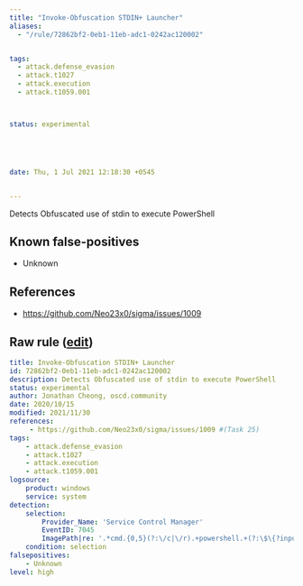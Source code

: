 ```yaml
---
title: "Invoke-Obfuscation STDIN+ Launcher"
aliases:
  - "/rule/72862bf2-0eb1-11eb-adc1-0242ac120002"


tags:
  - attack.defense_evasion
  - attack.t1027
  - attack.execution
  - attack.t1059.001



status: experimental





date: Thu, 1 Jul 2021 12:18:30 +0545


---
```


Detects Obfuscated use of stdin to execute PowerShell

<!--more-->


## Known false-positives

* Unknown



## References

* https://github.com/Neo23x0/sigma/issues/1009


## Raw rule ([edit](https://github.com/SigmaHQ/sigma/edit/master/rules/windows/builtin/system/win_invoke_obfuscation_stdin_services.yml))
```yaml
title: Invoke-Obfuscation STDIN+ Launcher
id: 72862bf2-0eb1-11eb-adc1-0242ac120002
description: Detects Obfuscated use of stdin to execute PowerShell
status: experimental
author: Jonathan Cheong, oscd.community
date: 2020/10/15
modified: 2021/11/30
references:
     - https://github.com/Neo23x0/sigma/issues/1009 #(Task 25)
tags:
    - attack.defense_evasion
    - attack.t1027
    - attack.execution
    - attack.t1059.001
logsource:
    product: windows
    service: system
detection:
    selection:
        Provider_Name: 'Service Control Manager'
        EventID: 7045
        ImagePath|re: '.*cmd.{0,5}(?:\/c|\/r).+powershell.+(?:\$\{?input\}?|noexit).+\"'
    condition: selection 
falsepositives:
    - Unknown
level: high
```
